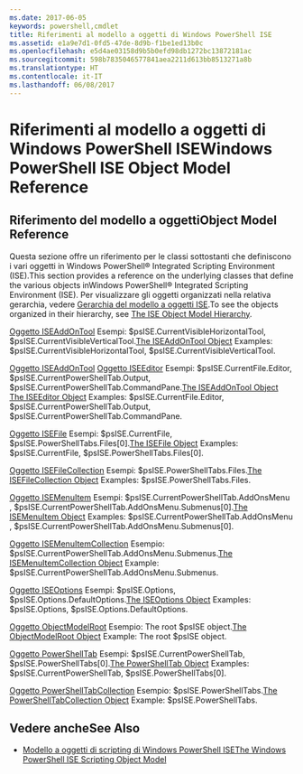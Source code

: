 ```yaml
---
ms.date: 2017-06-05
keywords: powershell,cmdlet
title: Riferimenti al modello a oggetti di Windows PowerShell ISE
ms.assetid: e1a9e7d1-0fd5-47de-8d9b-f1be1ed13b0c
ms.openlocfilehash: e5d4ae03158d9b5b0efd98db1272bc13872181ac
ms.sourcegitcommit: 598b7835046577841aea2211d613bb8513271a8b
ms.translationtype: HT
ms.contentlocale: it-IT
ms.lasthandoff: 06/08/2017
---
```

# <a name="windows-powershell-ise-object-model-reference"></a><span data-ttu-id="d4fe9-103">Riferimenti al modello a oggetti di Windows PowerShell ISE</span><span class="sxs-lookup"><span data-stu-id="d4fe9-103">Windows PowerShell ISE Object Model Reference</span></span>
  
## <a name="object-model-reference"></a><span data-ttu-id="d4fe9-104">Riferimento del modello a oggetti</span><span class="sxs-lookup"><span data-stu-id="d4fe9-104">Object Model Reference</span></span>
 <span data-ttu-id="d4fe9-105">Questa sezione offre un riferimento per le classi sottostanti che definiscono i vari oggetti in Windows PowerShell® Integrated Scripting Environment (ISE).</span><span class="sxs-lookup"><span data-stu-id="d4fe9-105">This section provides a reference on the underlying classes that define the various objects inWindows PowerShell® Integrated Scripting Environment (ISE).</span></span> <span data-ttu-id="d4fe9-106">Per visualizzare gli oggetti organizzati nella relativa gerarchia, vedere [Gerarchia del modello a oggetti ISE](The-ISE-Object-Model-Hierarchy.md).</span><span class="sxs-lookup"><span data-stu-id="d4fe9-106">To see the objects organized in their hierarchy, see [The ISE Object Model Hierarchy](The-ISE-Object-Model-Hierarchy.md).</span></span>

 <span data-ttu-id="d4fe9-107">[Oggetto ISEAddOnTool](The-ISEAddOnTool-Object.md)
 Esempi: $psISE.CurrentVisibleHorizontalTool, $psISE.CurrentVisibleVerticalTool.</span><span class="sxs-lookup"><span data-stu-id="d4fe9-107">[The ISEAddOnTool Object](The-ISEAddOnTool-Object.md)
 Examples: $psISE.CurrentVisibleHorizontalTool, $psISE.CurrentVisibleVerticalTool.</span></span>

 <span data-ttu-id="d4fe9-108">[Oggetto ISEAddOnTool](The-ISEAddOnTool-Object.md)
  [Oggetto ISEEditor](The-ISEEditor-Object.md)
 Esempi: $psISE.CurrentFile.Editor, $psISE.CurrentPowerShellTab.Output, $psISE.CurrentPowerShellTab.CommandPane.</span><span class="sxs-lookup"><span data-stu-id="d4fe9-108">[The ISEAddOnTool Object](The-ISEAddOnTool-Object.md)
  [The ISEEditor Object](The-ISEEditor-Object.md)
 Examples: $psISE.CurrentFile.Editor, $psISE.CurrentPowerShellTab.Output, $psISE.CurrentPowerShellTab.CommandPane.</span></span>

 <span data-ttu-id="d4fe9-109">[Oggetto ISEFile](The-ISEFile-Object.md)
 Esempi: $psISE.CurrentFile, $psISE.PowerShellTabs.Files\[0\].</span><span class="sxs-lookup"><span data-stu-id="d4fe9-109">[The ISEFile Object](The-ISEFile-Object.md)
 Examples: $psISE.CurrentFile, $psISE.PowerShellTabs.Files\[0\].</span></span>

 <span data-ttu-id="d4fe9-110">[Oggetto ISEFileCollection](The-ISEFileCollection-Object.md)
 Esempi: $psISE.PowerShellTabs.Files.</span><span class="sxs-lookup"><span data-stu-id="d4fe9-110">[The ISEFileCollection Object](The-ISEFileCollection-Object.md)
 Examples: $psISE.PowerShellTabs.Files.</span></span>

 <span data-ttu-id="d4fe9-111">[Oggetto ISEMenuItem](The-ISEMenuItem-Object.md)
 Esempi: $psISE.CurrentPowerShellTab.AddOnsMenu , $psISE.CurrentPowerShellTab.AddOnsMenu.Submenus\[0\].</span><span class="sxs-lookup"><span data-stu-id="d4fe9-111">[The ISEMenuItem Object](The-ISEMenuItem-Object.md)
 Examples: $psISE.CurrentPowerShellTab.AddOnsMenu , $psISE.CurrentPowerShellTab.AddOnsMenu.Submenus\[0\].</span></span>

 <span data-ttu-id="d4fe9-112">[Oggetto ISEMenuItemCollection](The-ISEMenuItemCollection-Object.md)
 Esempio: $psISE.CurrentPowerShellTab.AddOnsMenu.Submenus.</span><span class="sxs-lookup"><span data-stu-id="d4fe9-112">[The ISEMenuItemCollection Object](The-ISEMenuItemCollection-Object.md)
 Example: $psISE.CurrentPowerShellTab.AddOnsMenu.Submenus.</span></span>

 <span data-ttu-id="d4fe9-113">[Oggetto ISEOptions](The-ISEOptions-Object.md)
 Esempi: $psISE.Options, $psISE.Options.DefaultOptions.</span><span class="sxs-lookup"><span data-stu-id="d4fe9-113">[The ISEOptions Object](The-ISEOptions-Object.md)
 Examples: $psISE.Options, $psISE.Options.DefaultOptions.</span></span>

 <span data-ttu-id="d4fe9-114">[Oggetto ObjectModelRoot](The-ObjectModelRoot-Object.md)
 Esempio: The root $psISE object.</span><span class="sxs-lookup"><span data-stu-id="d4fe9-114">[The ObjectModelRoot Object](The-ObjectModelRoot-Object.md)
 Example: The root $psISE object.</span></span>

 <span data-ttu-id="d4fe9-115">[Oggetto PowerShellTab](The-PowerShellTab-Object.md)
 Esempi: $psISE.CurrentPowerShellTab, $psISE.PowerShellTabs\[0\].</span><span class="sxs-lookup"><span data-stu-id="d4fe9-115">[The PowerShellTab Object](The-PowerShellTab-Object.md)
 Examples: $psISE.CurrentPowerShellTab, $psISE.PowerShellTabs\[0\].</span></span>

 <span data-ttu-id="d4fe9-116">[Oggetto PowerShellTabCollection](The-PowerShellTabCollection-Object.md)
 Esempio: $psISE.PowerShellTabs.</span><span class="sxs-lookup"><span data-stu-id="d4fe9-116">[The PowerShellTabCollection Object](The-PowerShellTabCollection-Object.md)
 Example: $psISE.PowerShellTabs.</span></span>

## <a name="see-also"></a><span data-ttu-id="d4fe9-117">Vedere anche</span><span class="sxs-lookup"><span data-stu-id="d4fe9-117">See Also</span></span>
- [<span data-ttu-id="d4fe9-118">Modello a oggetti di scripting di Windows PowerShell ISE</span><span class="sxs-lookup"><span data-stu-id="d4fe9-118">The Windows PowerShell ISE Scripting Object Model</span></span>](The-Windows-PowerShell-ISE-Scripting-Object-Model.md)

  
